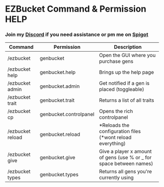 # EZBucket Command & Permission HELP
### Join my [Discord](https://discordapp.com/invite/6Xqhute) if you need assistance or pm me on [Spigot](https://www.spigotmc.org/members/currynrice_.96751/)


Command | Permission | Description
------------ | ------------- | -------------
/ezbucket | genbucket | Open the GUI where you purchase gens
/ezbucket help | genbucket.help | Brings up the help page
/ezbucket admin | genbucket.admin | Get notified if a gen is placed (toggleable)
/ezbucket trait | genbucket.trait | Returns a list of all traits
/ezbucket cp | genbucket.controlpanel | Opens the rich controlpanel
/ezbucket reload | genbucket.reload | *Reloads the configuration files (*wont reload everything)
/ezbucket give <player> <bucket> <amount> | genbucket.give | Give a player x amount of gens (use % or _ for space between names)
/ezbucket types | genbucket.types | Returns all gens you're currently using

